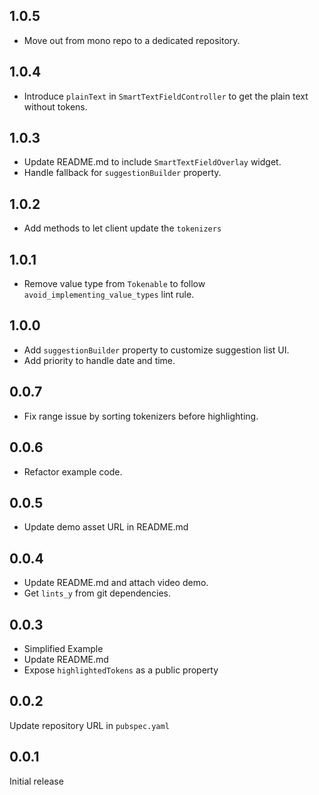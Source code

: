 ## 1.0.5

- Move out from mono repo to a dedicated repository.

## 1.0.4

- Introduce `plainText` in `SmartTextFieldController` to get the plain text without tokens.

## 1.0.3

- Update README.md to include `SmartTextFieldOverlay` widget.
- Handle fallback for `suggestionBuilder` property.

## 1.0.2

- Add methods to let client update the `tokenizers`

## 1.0.1

- Remove value type from `Tokenable` to follow `avoid_implementing_value_types` lint rule.

## 1.0.0

- Add `suggestionBuilder` property to customize suggestion list UI.
- Add priority to handle date and time.

## 0.0.7

- Fix range issue by sorting tokenizers before highlighting.

## 0.0.6

- Refactor example code.

## 0.0.5

- Update demo asset URL in README.md

## 0.0.4

- Update README.md and attach video demo.
- Get `lints_y` from git dependencies.

## 0.0.3

- Simplified Example
- Update README.md
- Expose `highlightedTokens` as a public property

## 0.0.2

Update repository URL in `pubspec.yaml`

## 0.0.1

Initial release
